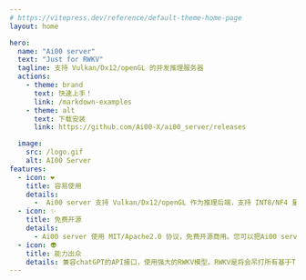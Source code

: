 ```yaml
---
# https://vitepress.dev/reference/default-theme-home-page
layout: home

hero:
  name: "Ai00 server"
  text: "Just for RWKV"
  tagline: 支持 Vulkan/Dx12/openGL 的并发推理服务器
  actions:
    - theme: brand
      text: 快速上手！
      link: /markdown-examples
    - theme: alt
      text: 下载安装  
      link: https://github.com/Ai00-X/ai00_server/releases

  image:
    src: /logo.gif
    alt: AI00 Server
features:
  - icon: ❤
    title: 容易使用
    details: 
      -  Ai00 server 支持 Vulkan/Dx12/openGL 作为推理后端，支持 INT8/NF4 量化，所以可以在绝大部分的个人电脑上快速的运行！支持大部分NVIDIA、AMD、Inter的显卡，包括集成显卡。7B的模型NF4量化时仅占用5.5G显存。
  - icon: ✨
    title: 免费开源
    details:
      - Ai00 server 使用 MIT/Apache2.0 协议，免费开源商用。您可以把Ai00 server集成在您的系统或软件中。社区保持活跃开发中！
  - icon: 👽
    title: 能力出众
    details: 兼容chatGPT的API接口，使用强大的RWKV模型。RWKV是将会吊打所有基于Transformer的模型的，在端侧LLM部署的王者模型。并且正在快速迭代中，功能和性能越来越强悍。
---
```


